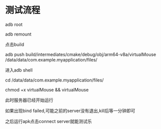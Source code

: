 # 测试流程

adb root

adb remount

点击build

adb push build/intermediates/cmake/debug/obj/arm64-v8a/virtualMouse /data/data/com.example.myapplication/files/

进入adb shell

cd /data/data/com.example.myapplication/files/

chmod +x virtualMouse && virtualMouse

此时服务器已经开始运行

如果出现bind failed,可能之前的server没有退出,kill后等一分钟即可

之后运行apk点击connect server就能测试乐
